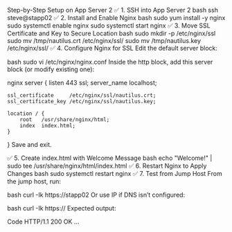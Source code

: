 Step-by-Step Setup on App Server 2
✅ 1. SSH into App Server 2
bash
ssh steve@stapp02
✅ 2. Install and Enable Nginx
bash
sudo yum install -y nginx
sudo systemctl enable nginx
sudo systemctl start nginx
✅ 3. Move SSL Certificate and Key to Secure Location
bash
sudo mkdir -p /etc/nginx/ssl
sudo mv /tmp/nautilus.crt /etc/nginx/ssl/
sudo mv /tmp/nautilus.key /etc/nginx/ssl/
✅ 4. Configure Nginx for SSL
Edit the default server block:

bash
sudo vi /etc/nginx/nginx.conf
Inside the http block, add this server block (or modify existing one):

nginx
server {
    listen 443 ssl;
    server_name localhost;

    ssl_certificate     /etc/nginx/ssl/nautilus.crt;
    ssl_certificate_key /etc/nginx/ssl/nautilus.key;

    location / {
        root   /usr/share/nginx/html;
        index  index.html;
    }
}
Save and exit.

✅ 5. Create index.html with Welcome Message
bash
echo "Welcome!" | sudo tee /usr/share/nginx/html/index.html
✅ 6. Restart Nginx to Apply Changes
bash
sudo systemctl restart nginx
✅ 7. Test from Jump Host
From the jump host, run:

bash
curl -Ik https://stapp02
Or use IP if DNS isn’t configured:

bash
curl -Ik https://<stapp02-IP>
Expected output:

Code
HTTP/1.1 200 OK
...
